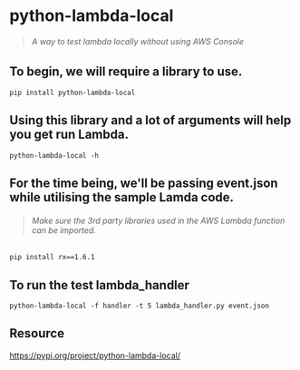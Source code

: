 # python-lambda-local
>###### A way to test lambda locally without using AWS Console

## To begin, we will require a library to use.

```
pip install python-lambda-local
```

## Using this library and a lot of arguments will help you get run Lambda.

```
python-lambda-local -h
```

## For the time being, we'll be passing event.json while utilising the sample Lamda code. 
>###### Make sure the 3rd party libraries used in the AWS Lambda function can be imported.

```
pip install rx==1.6.1
```

## To run the test lambda_handler
```
python-lambda-local -f handler -t 5 lambda_handler.py event.json
```
## Resource

https://pypi.org/project/python-lambda-local/
